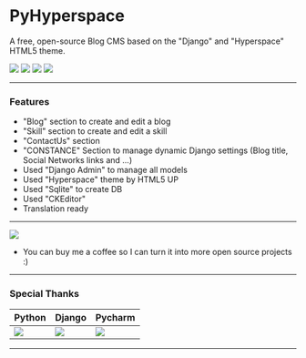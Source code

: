 # PyHyperspace
A free, open-source Blog CMS based on the "Django" and "Hyperspace" HTML5 theme.

![](https://img.shields.io/github/stars/mavenium/PyHyperspace) ![](https://img.shields.io/github/forks/mavenium/PyHyperspace) ![](https://img.shields.io/github/issues/mavenium/PyHyperspace) ![](https://img.shields.io/twitter/url?url=https%3A%2F%2Fgithub.com%2Fmavenium%2FPyHyperspace)

------------
### Features

- "Blog" section to create and edit a blog
- "Skill" section to create and edit a skill
- "ContactUs" section
- "CONSTANCE" Section to manage dynamic Django settings (Blog title, Social Networks links and ...)
- Used "Django Admin" to manage all models
- Used "Hyperspace" theme by HTML5 UP
- Used "Sqlite" to create DB
- Used "CKEditor"
- Translation ready
------------
[![](https://s16.picofile.com/file/8419124942/buy_me_a_coffee.png)](https://www.blockchain.com/btc/payment_request?address=1ChqZPGhxpn6HB1WuQh55S3Mf8RydxMiFk&amount=0.00018711 "Buy me a coffee")
- You can buy me a coffee so I can turn it into more open source projects :)
------------
### Special Thanks

| Python | Django | Pycharm |
| ------------- | ------------- | ------------- |
| [![](https://s17.picofile.com/file/8418101118/python.png)](https://www.python.org "Python")  | [![](https://s17.picofile.com/file/8418100976/django.png)](https://www.djangoproject.com "Django")  | [![](https://s17.picofile.com/file/8418101034/pycharm.png)](https://www.jetbrains.com/pycharm/ "Pycharm")  |

------------